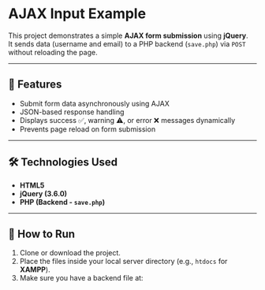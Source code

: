 # AJAX Input Example

This project demonstrates a simple **AJAX form submission** using **jQuery**.  
It sends data (username and email) to a PHP backend (`save.php`) via `POST` without reloading the page.

---

## 📌 Features
- Submit form data asynchronously using AJAX
- JSON-based response handling
- Displays success ✅, warning ⚠️, or error ❌ messages dynamically
- Prevents page reload on form submission

---

## 🛠️ Technologies Used
- **HTML5**
- **jQuery (3.6.0)**
- **PHP (Backend - `save.php`)**

---

## 🚀 How to Run

1. Clone or download the project.
2. Place the files inside your local server directory (e.g., `htdocs` for **XAMPP**).
3. Make sure you have a backend file at:

